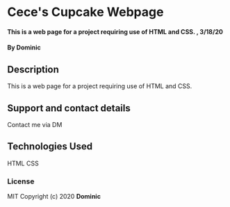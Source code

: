 # Cece's Cupcake Webpage

#### This is a web page for a project requiring use of HTML and CSS. , 3/18/20

#### By **Dominic**

## Description

This is a web page for a project requiring use of HTML and CSS.

## Support and contact details

Contact me via DM
## Technologies Used

HTML CSS
### License

MIT
Copyright (c) 2020 **Dominic**